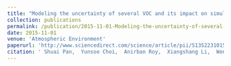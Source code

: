 ```yaml
---
title: "Modeling the uncertainty of several VOC and its impact on simulated VOC and ozone in Houston, Texas"
collection: publications
permalink: /publication/2015-11-01-Modeling-the-uncertainty-of-several-VOC-and-its-impact-on-simulated-VOC-and-ozone-in-Houston-Texas
date: 2015-11-01
venue: 'Atmospheric Environment'
paperurl: 'http://www.sciencedirect.com/science/article/pii/S135223101530371X'
citation: ' Shuai Pan,  Yunsoo Choi,  Anirban Roy,  Xiangshang Li,  Wonbae Jeon,  Amir Souri, &quot;Modeling the uncertainty of several VOC and its impact on simulated VOC and ozone in Houston, Texas.&quot; Atmospheric Environment, 2015.'
---
```

